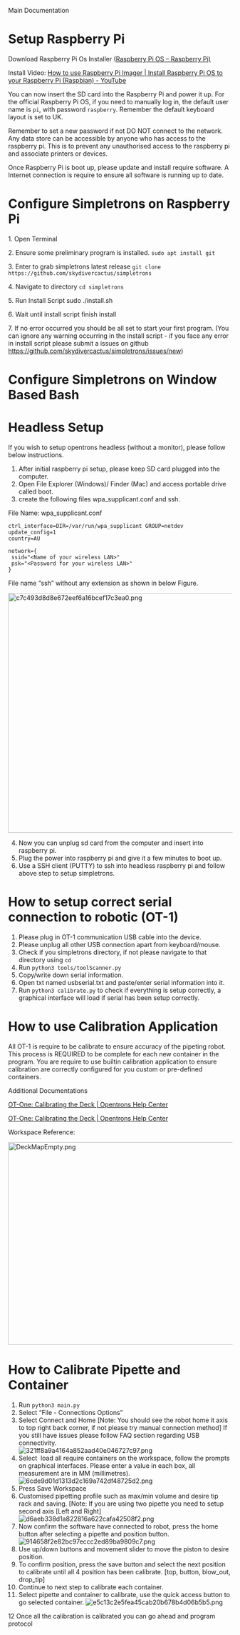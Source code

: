 Main Documentation

# Setup Raspberry Pi

Download Raspberry Pi Os Installer ([Raspberry Pi OS – Raspberry Pi)](https://www.raspberrypi.org/software/)

Install Video: [How to use Raspberry Pi Imager | Install Raspberry Pi OS to your Raspberry Pi (Raspbian) - YouTube](https://www.youtube.com/watch?v=ntaXWS8Lk34)

You can now insert the SD card into the Raspberry Pi and power it up. For the official Raspberry Pi OS, if you need to manually log in, the default user name is `pi`, with password `raspberry`. Remember the default keyboard layout is set to UK.

Remember to set a new password if not DO NOT connect to the network. Any data store can be accessible by anyone who has access to the raspberry pi. This is to prevent any unauthorised access to the raspberry pi and associate printers or devices.

Once Raspberry Pi is boot up, please update and install require software. A Internet connection is require to ensure all software is running up to date.

# Configure Simpletrons on Raspberry Pi

1\. Open Terminal

2\. Ensure some preliminary program is installed. `sudo apt install git `

3\. Enter to grab simpletrons latest release `git clone https://github.com/skydivercactus/simpletrons`

4\. Navigate to directory `cd simpletrons`

5\. Run Install Script sudo ./install.sh

6\. Wait until install script finish install

7\. If no error occurred you should be all set to start your first program. (You can ignore any warning occurring in the install script - if you face any error in install script please submit a issues on github https://github.com/skydivercactus/simpletrons/issues/new)

# Configure Simpletrons on Window Based Bash

# Headless Setup

If you wish to setup opentrons headless (without a monitor), please follow below instructions.

1.  After initial raspberry pi setup, please keep SD card plugged into the computer.
2.  Open File Explorer (Windows)/ Finder (Mac) and access portable drive called boot.
3.  create the following files wpa_supplicant.conf and ssh.

File Name: wpa_supplicant.conf

```
ctrl_interface=DIR=/var/run/wpa_supplicant GROUP=netdev
update_config=1
country=AU

network={
 ssid="<Name of your wireless LAN>"
 psk="<Password for your wireless LAN>"
}
```

File name “ssh” without any extension as shown in below Figure.

<img src="https://github.com/skydivercactus/simpletrons/blob/master/docs/images/a16c2a3c9345407ea3bb369447e41763.png" alt="c7c493d8d8e672eef6a16bcef17c3ea0.png" width="687" height="537" class="jop-noMdConv">

4.  Now you can unplug sd card from the computer and insert into raspberry pi.
5.  Plug the power into raspberry pi and give it a few minutes to boot up.
6.  Use a SSH client (PUTTY) to ssh into headless raspberry pi and follow above step to setup simpletrons.

# How to setup correct serial connection to robotic (OT-1)

1.  Please plug in OT-1 communication USB cable into the device.
2.  Please unplug all other USB connection apart from keyboard/mouse.
3.  Check if you simpletrons directory, if not please navigate to that directory using `cd`
4.  Run `python3 tools/toolScanner.py`
5.  Copy/write down serial information.
6.  Open txt named usbserial.txt and paste/enter serial information into it.
7.  Run `python3 calibrate.py` to check if everything is setup correctly, a graphical interface will load if serial has been setup correctly.

# How to use Calibration Application

All OT-1 is require to be calibrate to ensure accuracy of the pipeting robot. This process is REQUIRED to be complete for each new container in the program. You are require to use builtin calibration application to ensure calibration are correctly configured for you custom or pre-defined containers.

Additional Documentations

[OT-One: Calibrating the Deck | Opentrons Help Center](https://support.opentrons.com/en/articles/689977-ot-one-calibrating-the-deck)

[OT-One: Calibrating the Deck | Opentrons Help Center](https://support.opentrons.com/en/articles/689977-ot-one-calibrating-the-deck)

Workspace Reference:

<img src="resources/e17a72de9ca94c739ea3faaf78acb5a6.png" alt="DeckMapEmpty.png" width="509" height="454" class="jop-noMdConv">

# How to Calibrate Pipette and Container

1.  Run `python3 main.py`
2.  Select “File - Connections Options”
3.  Select Connect and Home \[Note: You should see the robot home it axis to top right back corner, if not please try manual connection method\] If you still have issues please follow FAQ section regarding USB connectivity.                           ![321ff8a9a4164a852aad40e046727c97.png](resources/d93b50c6150d48ccb0880b7308796afa.png)
4.  Select  load all require containers on the workspace, follow the prompts on graphical interfaces. Please enter a value in each box, all measurement are in MM (millimetres). ![6cde9d01d1313d2c169a742df48725d2.png](resources/ca5b8a97cbaa4ccc8685adcdde9b4c55.png)
5.  Press Save Workspace
6.  Customised pipetting profile such as max/min volume and desire tip rack and saving. \[Note: If you are using two pipette you need to setup second axis \[Left and Right\] ![d6aeb338d1a822816a622cafa42508f2.png](resources/b53ba53889db42f1bb53c4408a39a620.png)
7.  Now confirm the software have connected to robot, press the home button after selecting a pipette and position button.![914658f2e82bc97eccc2ed89ba9809c7.png](resources/dca0a90214af4571a00c417a702c2f3b.png)
8.  Use up/down buttons and movement slider to move the piston to desire position.
9.  To confirm position, press the save button and select the next position to calibrate until all 4 position has been calibrate. \[top, button, blow\_out, drop\_tip\]
10. Continue to next step to calibrate each container. 
11. Select pipette and container to calibrate, use the quick access button to go selected container. ![e5c13c2e5fea45cab20b678b4d06b5b5.png](resources/fd1fddc741604ef3bc18a07a2f068376.png) 

12 Once all the calibration is calibrated you can go ahead and program protocol